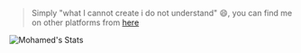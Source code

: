 <!--
**alash3al/alash3al** is a ✨ _special_ ✨ repository because its `README.md` (this file) appears on your GitHub profile.

Here are some ideas to get you started:

- 🔭 I’m currently working on ...
- 🌱 I’m currently learning ...
- 👯 I’m looking to collaborate on ...
- 🤔 I’m looking for help with ...
- 💬 Ask me about ...
- 📫 How to reach me: ...
- 😄 Pronouns: ...
- ⚡ Fun fact: ...
-->

> Simply "what I cannot create i do not understand" 😄, you can find me on other platforms from [here](https://alash3al.com/)

![Mohamed's Stats](https://github-readme-stats.vercel.app/api?username=alash3al&count_private=true&show_icons=true&theme=dracula)

